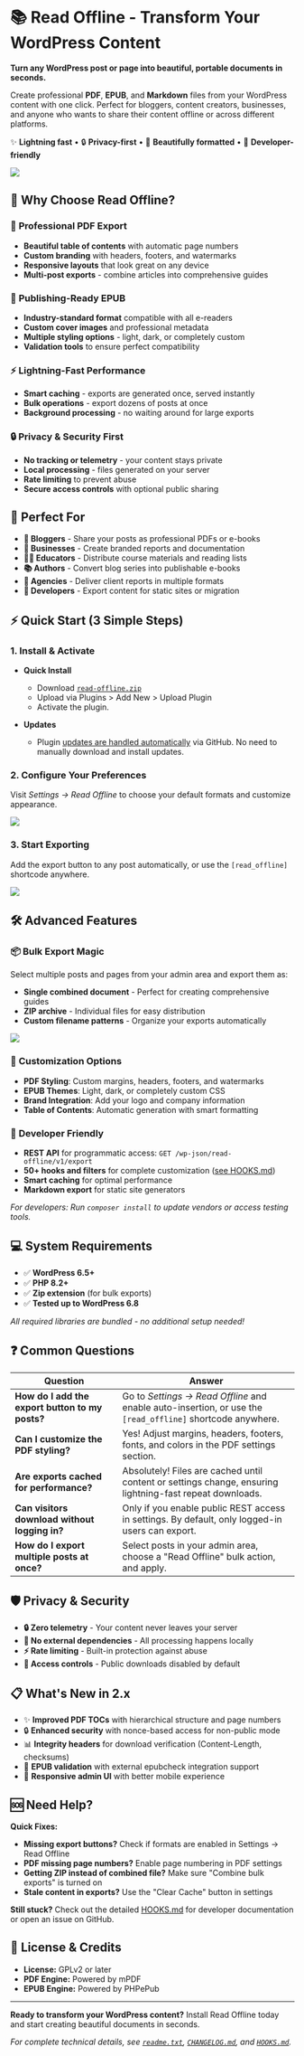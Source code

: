 # 📚 Read Offline - Transform Your WordPress Content

**Turn any WordPress post or page into beautiful, portable documents in seconds.**

Create professional **PDF**, **EPUB**, and **Markdown** files from your WordPress content with one click. Perfect for bloggers, content creators, businesses, and anyone who wants to share their content offline or across different platforms.


✨ **Lightning fast** • 🔒 **Privacy-first** • 🎨 **Beautifully formatted** • 🔧 **Developer-friendly**


<img src="assets/bulk-export.png">

## 🚀 Why Choose Read Offline?

### 📄 **Professional PDF Export**
- **Beautiful table of contents** with automatic page numbers
- **Custom branding** with headers, footers, and watermarks
- **Responsive layouts** that look great on any device
- **Multi-post exports** - combine articles into comprehensive guides

### 📖 **Publishing-Ready EPUB**
- **Industry-standard format** compatible with all e-readers
- **Custom cover images** and professional metadata
- **Multiple styling options** - light, dark, or completely custom
- **Validation tools** to ensure perfect compatibility

### ⚡ **Lightning-Fast Performance**
- **Smart caching** - exports are generated once, served instantly
- **Bulk operations** - export dozens of posts at once
- **Background processing** - no waiting around for large exports

### 🔒 **Privacy & Security First**
- **No tracking or telemetry** - your content stays private
- **Local processing** - files generated on your server
- **Rate limiting** to prevent abuse
- **Secure access controls** with optional public sharing

## 🎯 Perfect For

- **📝 Bloggers** - Share your posts as professional PDFs or e-books
- **🏢 Businesses** - Create branded reports and documentation
- **👩‍🏫 Educators** - Distribute course materials and reading lists
- **📚 Authors** - Convert blog series into publishable e-books
- **💼 Agencies** - Deliver client reports in multiple formats
- **🔧 Developers** - Export content for static sites or migration

## ⚡ Quick Start (3 Simple Steps)

### 1. **Install & Activate**

- **Quick Install**

   - Download [`read-offline.zip`](https://github.com/soderlind/read-offline/releases/latest/download/read-offline.zip)
   - Upload via  Plugins > Add New > Upload Plugin
   - Activate the plugin.

- **Updates**
   * Plugin [updates are handled automatically](https://github.com/soderlind/wordpress-plugin-github-updater#readme) via GitHub. No need to manually download and install updates.

### 2. **Configure Your Preferences**
Visit *Settings → Read Offline* to choose your default formats and customize appearance.

<img src="assets/back-end.png">

### 3. **Start Exporting**
Add the export button to any post automatically, or use the `[read_offline]` shortcode anywhere.

<img src="assets/front-end.png">

## 🛠️ Advanced Features

### 📦 **Bulk Export Magic**
Select multiple posts and pages from your admin area and export them as:
- **Single combined document** - Perfect for creating comprehensive guides
- **ZIP archive** - Individual files for easy distribution  
- **Custom filename patterns** - Organize your exports automatically

<img src="assets/bulk-export.png">

### 🎨 **Customization Options**
- **PDF Styling**: Custom margins, headers, footers, and watermarks
- **EPUB Themes**: Light, dark, or completely custom CSS
- **Brand Integration**: Add your logo and company information
- **Table of Contents**: Automatic generation with smart formatting

### 🔌 **Developer Friendly**
- **REST API** for programmatic access: `GET /wp-json/read-offline/v1/export`
- **50+ hooks and filters** for complete customization ([see HOOKS.md](HOOKS.md))
- **Smart caching** for optimal performance
- **Markdown export** for static site generators

*For developers: Run `composer install` to update vendors or access testing tools.*

## 💻 System Requirements

- ✅ **WordPress 6.5+**
- ✅ **PHP 8.2+** 
- ✅ **Zip extension** (for bulk exports)
- ✅ **Tested up to WordPress 6.8**

*All required libraries are bundled - no additional setup needed!*

## ❓ Common Questions

| **Question** | **Answer** |
|--------------|------------|
| **How do I add the export button to my posts?** | Go to *Settings → Read Offline* and enable auto-insertion, or use the `[read_offline]` shortcode anywhere. |
| **Can I customize the PDF styling?** | Yes! Adjust margins, headers, footers, fonts, and colors in the PDF settings section. |
| **Are exports cached for performance?** | Absolutely! Files are cached until content or settings change, ensuring lightning-fast repeat downloads. |
| **Can visitors download without logging in?** | Only if you enable public REST access in settings. By default, only logged-in users can export. |
| **How do I export multiple posts at once?** | Select posts in your admin area, choose a "Read Offline" bulk action, and apply. |

## 🛡️ Privacy & Security

- **🔒 Zero telemetry** - Your content never leaves your server
- **🚫 No external dependencies** - All processing happens locally
- **⚡ Rate limiting** - Built-in protection against abuse
- **🔐 Access controls** - Public downloads disabled by default

## 📋 What's New in 2.x

- ✨ **Improved PDF TOCs** with hierarchical structure and page numbers
- 🔒 **Enhanced security** with nonce-based access for non-public mode  
- 📊 **Integrity headers** for download verification (Content-Length, checksums)
- 🔧 **EPUB validation** with external epubcheck integration support
- 📱 **Responsive admin UI** with better mobile experience

## 🆘 Need Help?

**Quick Fixes:**
- **Missing export buttons?** Check if formats are enabled in Settings → Read Offline
- **PDF missing page numbers?** Enable page numbering in PDF settings
- **Getting ZIP instead of combined file?** Make sure "Combine bulk exports" is turned on
- **Stale content in exports?** Use the "Clear Cache" button in settings

**Still stuck?** Check out the detailed [HOOKS.md](HOOKS.md) for developer documentation or open an issue on GitHub.

## 📄 License & Credits

- **License:** GPLv2 or later
- **PDF Engine:** Powered by mPDF
- **EPUB Engine:** Powered by PHPePub

---

**Ready to transform your WordPress content?** Install Read Offline today and start creating beautiful documents in seconds.

*For complete technical details, see [`readme.txt`](readme.txt), [`CHANGELOG.md`](CHANGELOG.md), and [`HOOKS.md`](HOOKS.md).*
